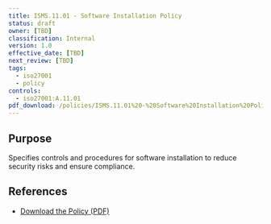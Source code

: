 ```yaml
---
title: ISMS.11.01 - Software Installation Policy
status: draft
owner: [TBD]
classification: Internal
version: 1.0
effective_date: [TBD]
next_review: [TBD]
tags:
  - iso27001
  - policy
controls:
  - iso27001:A.11.01
pdf_download: /policies/ISMS.11.01%20-%20Software%20Installation%20Policy.pdf
---
```


## Purpose
Specifies controls and procedures for software installation to reduce security risks and ensure compliance.

## References
- [Download the Policy (PDF)](/policies/ISMS.11.01%20-%20Software%20Installation%20Policy.pdf)
